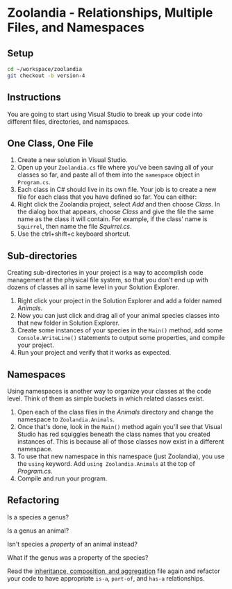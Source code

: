 # Zoolandia - Relationships, Multiple Files, and Namespaces

## Setup

```bash
cd ~/workspace/zoolandia
git checkout -b version-4
```

## Instructions

You are going to start using Visual Studio to break up your code into different files, directories, and namspaces.

## One Class, One File

1. Create a new solution in Visual Studio.
1. Open up your `Zoolandia.cs` file where you've been saving all of your classes so far, and paste all of them into the `namespace` object in `Program.cs`.
1. Each class in C# should live in its own file. Your job is to create a new file for each class that you have defined so far. You can either:
  1. Right click the Zoolandia project, select *Add* and then choose *Class*. In the dialog box that appears, choose *Class* and give the file the same name as the class it will contain. For example, if the class' name is `Squirrel`, then name the file *Squirrel.cs*.
  1. Use the ctrl+shift+c keyboard shortcut.

## Sub-directories

Creating sub-directories in your project is a way to accomplish code management at the physical file system, so that you don't end up with dozens of classes all in same level in your Solution Explorer.

1. Right click your project in the Solution Explorer and add a folder named *Animals*.
1. Now you can just click and drag all of your animal species classes into that new folder in Solution Explorer.
1. Create some instances of your species in the `Main()` method, add some `Console.WriteLine()` statements to output some properties, and compile your project.
1. Run your project and verify that it works as expected.

## Namespaces

Using namespaces is another way to organize your classes at the code level. Think of them as simple buckets in which related classes exist.

1. Open each of the class files in the *Animals* directory and change the namespace to `Zoolandia.Animals`.
1. Once that's done, look in the `Main()` method again you'll see that Visual Studio has red squiggles beneath the class names that you created instances of. This is because all of those classes now exist in a different namespace.
1. To use that new namespace in this namespace (just Zoolandia), you use the `using` keyword. Add `using Zoolandia.Animals` at the top of *Program.cs*.
1. Compile and run your program.

## Refactoring

Is a species a genus?

Is a genus an animal?

Isn't species a *property* of an animal instead?

What if the genus was a property of the species?

Read the [inheritance, composition, and aggregation](../resources/FND_INHERIT_COMPOSE_AGGREGATE.md) file again and refactor your code to have appropriate `is-a`, `part-of`, and `has-a` relationships.